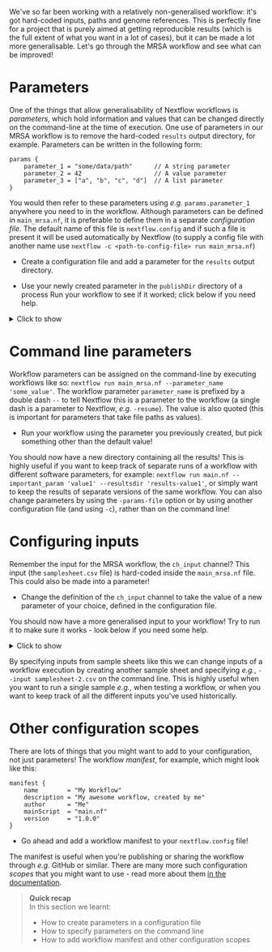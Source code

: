 We've so far been working with a relatively non-generalised workflow: it's got
hard-coded inputs, paths and genome references. This is perfectly fine for a
project that is purely aimed at getting reproducible results (which is the full
extent of what you want in a lot of cases), but it can be made a lot more
generalisable. Let's go through the MRSA workflow and see what can be improved!

# Parameters

One of the things that allow generalisability of Nextflow workflows is
*parameters*, which hold information and values that can be changed directly on
the command-line at the time of execution. One use of parameters in our MRSA
workflow is to remove the hard-coded `results` output directory, for example.
Parameters can be written in the following form:

```nextflow
params {
    parameter_1 = "some/data/path"      // A string parameter
    parameter_2 = 42                    // A value parameter
    parameter_3 = ["a", "b", "c", "d"]  // A list parameter
}
```

You would then refer to these parameters using *e.g.* `params.parameter_1`
anywhere you need to in the workflow. Although parameters can be defined in
`main_mrsa.nf`, it is preferable to define them in a separate *configuration
file*. The default name of this file is `nextflow.config` and if such a file is
present it will be used automatically by Nextflow (to supply a config file with
another name use `nextflow -c <path-to-config-file> run main_mrsa.nf`)

* Create a configuration file and add a parameter for the `results` output
  directory.

* Use your newly created parameter in the `publishDir` directory of a process
  Run your workflow to see if it worked; click below if you need help.

<details>
<summary> Click to show </summary>

```nextflow
// Configuration file
params {
    outdir = "results"
}

// A publishDir directive in a process
publishDir: "${params.outdir}", mode: "copy"
```

</details>

# Command line parameters

Workflow parameters can be assigned on the command-line by executing workflows
like so: `nextflow run main_mrsa.nf --parameter_name 'some_value'`. The workflow
parameter `parameter_name` is prefixed by a double dash `--` to tell Nextflow
this is a parameter to the workflow (a single dash is a parameter to Nextflow,
*e.g.* `-resume`). The value is also quoted (this is important for parameters
that take file paths as values).

* Run your workflow using the parameter you previously created, but pick
  something other than the default value!

You should now have a new directory containing all the results! This is highly
useful if you want to keep track of separate runs of a workflow with different
software parameters, for example: `nextflow run main.nf --important_param
'value1' --resultsdir 'results-value1'`, or simply want to keep the results of
separate versions of the same workflow. You can also change parameters by using
the `-params-file` option or by using another configuration file (and using
`-c`), rather than on the command line!

# Configuring inputs

Remember the input for the MRSA workflow, the `ch_input` channel? This input
(the `samplesheet.csv` file) is hard-coded inside the `main_mrsa.nf` file. This
could also be made into a parameter!

* Change the definition of the `ch_input` channel to take the value of a new
  parameter of your choice, defined in the configuration file.

You should now have a more generalised input to your workflow! Try to run it to
make sure it works - look below if you need some help.

<details>
<summary> Click to show </summary>

```nextflow
// Channel definition
ch_input = Channel
    .fromPath ( params.input )
    .splitCsv ( header: true )

// Configuration file
input = "samplesheet.csv"
```

</details>

By specifying inputs from sample sheets like this we can change inputs of a
workflow execution by creating another sample sheet and specifying *e.g.*,
`--input samplesheet-2.csv` on the command line. This is highly useful when you
want to run a single sample *e.g.*, when testing a workflow, or when you want to
keep track of all the different inputs you've used historically.

# Other configuration scopes

There are lots of things that you might want to add to your configuration, not
just parameters! The workflow *manifest*, for example, which might look like
this:

```nextflow
manifest {
    name        = "My Workflow"
    description = "My awesome workflow, created by me"
    author      = "Me"
    mainScript  = "main.nf"
    version     = "1.0.0"
}
```

* Go ahead and add a workflow manifest to your `nextflow.config` file!

The manifest is useful when you're publishing or sharing the workflow through
*e.g.* GitHub or similar. There are many more such configuration *scopes* that
you might want to use - read more about them [in the documentation](https://www.nextflow.io/docs/latest/config.html#config-scopes).

> **Quick recap** <br>
> In this section we learnt:
>
> * How to create parameters in a configuration file
> * How to specify parameters on the command line
> * How to add workflow manifest and other configuration scopes
